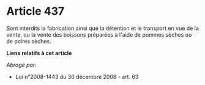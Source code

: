 # Article 437

Sont interdits la fabrication ainsi que la détention et le transport en vue de la vente, ou la vente des boissons préparées à
l'aide de pommes sèches ou de poires sèches.

**Liens relatifs à cet article**

_Abrogé par_:

  - Loi n°2008-1443 du 30 décembre 2008 - art. 63
